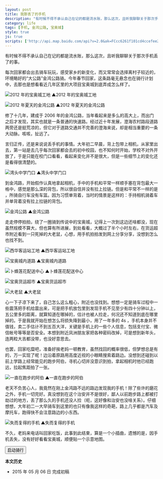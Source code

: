 ```yaml
---
layout: post
title: 我那丢了的手机
description: "有时候不得不承认自己在记的都是流水账，那么这次，且听我聊聊关于那次手机丢了的事。"
category: life
tags: [手机, 金鸿公路, 宝奥城]
style: true
js: true
scripts: ['http://api.map.baidu.com/api?v=2.0&ak=FCcc6261f101cd4ccefee22113a609de','http://api.map.baidu.com/library/LuShu/1.2/src/LuShu_min.js','http://api.map.baidu.com/library/GeoUtils/1.2/src/GeoUtils_min.js']
---
```


有时候不得不承认自己在记的都是流水账，那么这次，且听我聊聊关于那次手机丢了的事。

每次回家都会出去骑车玩玩，感受家乡的新变化，而又常常会选择离村子较近的，环境略好的“大公路”金鸿公路骑。今年春节回家，这条路毫无悬念也在骑行计划中，去那也是想看看近几年区里的大项目宝奥城到底弄成怎么样了。

![2012 年的宝奥城工地]({{site.IMG_PATH}}/talk-about-my-lost-cell-phone-01.jpg_640)
▲2012 年的宝奥城工地

![2012 年夏天的金鸿公路]({{site.IMG_PATH}}/talk-about-my-lost-cell-phone-02.jpg_640)
▲2012 年夏天的金鸿公路

修了十几年，建成于 2006 年的金鸿公路，当年看起来是多么的高大上，而出门之后才发现，其实也就是一条普通的快速路。经过近十年发展，澄海农村路段道路两旁还是挺荒凉的，但它对于道路交通并不完善的澄海来说，却是相当重要的一条大动脉。咳咳，扯远了。

言归正传，还是来说说丢手机的事情。大年初二早晨，背上包带上相机，从家里出去，第一站是去几乎每次回家都会去的初中校园，也不知何时开始，学校不对外开放了，于是只能在校门口看看，看起来变化并不是很大，但是一些细节上的变化还是看得很清楚的。

![湾头中学门口]({{site.IMG_PATH}}/talk-about-my-lost-cell-phone-03.jpg_640)
▲湾头中学门口

到金鸿路，开始假作认真地拿起相机，手中的手机和平常一样顺手塞在背包最大一格中，感觉是那么深的背包，所以很自信并没有拉上拉链。但是和平常不一样的是 ，所骑自行车没有车篮。因为习惯单背着，当时的情景是这样的：手持相机骑着车并单背着没有拉上拉链的背包。

![金鸿公路]({{site.IMG_PATH}}/talk-about-my-lost-cell-phone-04.jpg_640)
▲金鸿公路

走走停停拍拍，绕了一圈骑到传说中的宝奥城，记得上一次到这边还啥都没，现在虽然规模不算大，但也算有所进展，到处看看，大概过了半个小时左右，在货运超市附近看到一只死掉的大老鼠，心想，用手机拍拍发到网上分享分享，没想到怎么也找不到。

![西华客运站工地]({{site.IMG_PATH}}/talk-about-my-lost-cell-phone-05.jpg_640)
▲西华客运站工地

![宝奥城内道路]({{site.IMG_PATH}}/talk-about-my-lost-cell-phone-06.jpg_640)
▲宝奥城内道路

![卜蜂莲花配送中心]({{site.IMG_PATH}}/talk-about-my-lost-cell-phone-07.jpg_640)
▲卜蜂莲花配送中心

![宝奥货运超市]({{site.IMG_PATH}}/talk-about-my-lost-cell-phone-08.jpg_640)
▲宝奥货运超市

![大老鼠]({{site.IMG_PATH}}/talk-about-my-lost-cell-phone-09.jpg_640)
▲大老鼠

心一下子凉下来了，自己怎么这么粗心，附近也没找到。想想一定是骑车过程中一些震荡把手机给震出来，可是把手机放包里到发现手机不见至少有四十分钟以上，五公里多的距离，就算知道在哪掉的，估计也被人捡走，何况还不知道到底在哪里掉的。于是我就开始在想怎么将损失降到最小，用了一年多的 4s ，手机本身并不值钱，卖二手估计不到五百大洋，关键是手机上的一些个人信息，包括支付宝、微信帐号等等是否安全。本想到附近凤洲朋友家把各种密码改掉，可是想到新年头，连两粒大吉都没带，也没好意思去。

也罢，回家吃糜吧，准备好挨老妈一顿教育，虽然找回的概率很低，但梦想总是有的，万一实现了呢！边沿着原路用高度近视的小眼睛搜索着路边。没想到还碰到以前上学路上经常能见的跑步阿伯，寻机心切并没意识到拍，拿起相机时他已经跑远，拉起焦距拍了一张。

![一直在跑步的阿伯]({{site.IMG_PATH}}/talk-about-my-lost-cell-phone-10.jpg_640)
▲一直在跑步的阿伯

老天不负苦心人，我竟然在刚上金鸿路不远的路边发现我的手机！除了些许的磨花之外，手机一切完好。真没想到在这个治安并不是很好，鄙人以前跑步路上都被打劫过的地方，丢了那么久的手机还没人捡（呃，这好像和治安也没啥关系）。仔细想想，大年初二一大早骑车到这里的也只有像我这样的奇葩，路上几乎都是汽车及摩托车，跑得快不会注意路边的小东西。

![失而复得的手机]({{site.IMG_PATH}}/talk-about-my-lost-cell-phone-11.jpg_640)
▲失而复得的手机

不久，老妈来电话叫回家吃饭，此事到此结束，算是一个小插曲，遗憾的是，因手机丢失，没有好好看看宝奥城，顺便贴一个示意地图。

<div id="map"></div>
<div id="map-control"><button id="run">启动骑行</button> <span id="distance"></span></div>

**本文历史**

* 2015 年 05 月 06 日 完成初稿

<!--<style>
    #map {width:100%;max-width:640px;margin:18px 0 0 0}
    #map-control {margin:0;padding:0}
    #map-control button{color: #333; background: rgb(255,255,255);padding: 2px; border: 1px solid #ddd; margin: 2px; cursor: pointer; border-radius: 2px; text-transform: uppercase; text-decoration: none;}
    </style>-->
<!--<script>
    var bmap = document.getElementById('map');
    var mapWidth = bmap.offsetWidth;
    if(mapWidth < 640){
      bmap.style.height = mapWidth + 'px';
    }else{
      bmap.style.height = mapWidth*2/3 + 'px';
    }
    var map = new BMap.Map("map");
    var point = new BMap.Point(116.8397,23.4817);
    map.centerAndZoom(point, 14);
    var point01 = new BMap.Point(116.820472,23.484385);
    var point02 = new BMap.Point(116.819772,23.482590);
    var point03 = new BMap.Point(116.820552,23.482263);
    var point04 = new BMap.Point(116.819902,23.480267);
    var point05 = new BMap.Point(116.822676,23.479354);
    var point06 = new BMap.Point(116.823955,23.481099);
    var point07 = new BMap.Point(116.838247,23.475691);
    var point08 = new BMap.Point(116.839915,23.475578);
    var point09 = new BMap.Point(116.834267,23.464955);
    var point10 = new BMap.Point(116.834457,23.464886);
    var point11 = new BMap.Point(116.849850,23.493820);
    var point12 = new BMap.Point(116.852079,23.492824);
    var point13 = new BMap.Point(116.854431,23.496883);
    var point14 = new BMap.Point(116.837586,23.471335);
    var points = [point01, point02, point03, point04, point05, point06, point07, point08, point09, point10, point11, point12, point13, point12, point11, point10, point09, point08, point07, point02, point01];
    var polyline = new BMap.Polyline(points, {strokeWeight:2});
	var myIcon = new BMap.Icon("{{site.IMG_PATH}}/marker.png", new BMap.Size(19,25),{anchor: new BMap.Size(9, 25)});
    var marker1 = new BMap.Marker(point01,{icon:myIcon});  // 村里
    var marker2 = new BMap.Marker(point05,{icon:myIcon});  // 湾中
    var marker3 = new BMap.Marker(point13,{icon:myIcon});  // 宝奥城
    var marker4 = new BMap.Marker(point14,{icon:myIcon});  // 丢手机地方
    var label1= new BMap.Label("村里",{offset:new BMap.Size(20,-10)});
    var label2= new BMap.Label("湾头中学",{offset:new BMap.Size(20,-10)});
    var label3= new BMap.Label("宝奥城",{offset:new BMap.Size(20,-10)});
    var label4= new BMap.Label("丢手机地方",{offset:new BMap.Size(20,-10)});
    map.addOverlay(marker1);
    map.addOverlay(marker2);
    map.addOverlay(marker3);
    map.addOverlay(marker4);
    marker1.setLabel(label1);
    marker2.setLabel(label2);
    marker3.setLabel(label3);
    marker4.setLabel(label4);
    map.addOverlay(polyline);
    map.addControl(new BMap.NavigationControl({type: BMAP_NAVIGATION_CONTROL_ZOOM}));
    map.addControl(new BMap.ScaleControl({offset: new BMap.Size(80, 3)}));
    var dis = BMapLib.GeoUtils.getPolylineDistance(polyline);
    var lushu = new BMapLib.LuShu(map, points, {
        defaultContent: "骑行线路",
        autoView: true,
	speed:800,
        icon: new BMap.Icon('{{site.IMG_PATH}}/mountain_biking.png', new BMap.Size(30, 30), { anchor: new BMap.Size(15, 15) }),
        enableRotation: true,
        landmarkPois: [
          { lng: point14.lng, lat: point14.lat, html: '手机掉了', pauseTime: 1 },
          { lng: point13.lng, lat: point13.lat, html: '手机找不着', pauseTime: 1 },
          { lng: point14.lng, lat: point14.lat, html: '手机找到了', pauseTime: 1 },
        ]
    });
    var run = document.getElementById('run');
    var distance = document.getElementById('distance');
    run.onclick = function(){
        lushu.start();
    };
    distance.innerHTML = "全程共" + (dis/1000).toFixed(1) + "公里";
  </script>-->
